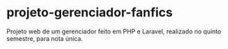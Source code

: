 # projeto-gerenciador-fanfics
Projeto web de um gerenciador feito em PHP e Laravel, realizado no quinto semestre, para nota única.
